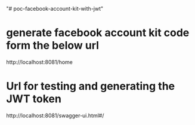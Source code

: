 "# poc-facebook-account-kit-with-jwt" 


# generate facebook account kit code form the below url

http://localhost:8081/home



# Url for testing and generating the JWT token

http://localhost:8081/swagger-ui.html#/


  

 

 

 

 


 

 

 

 
